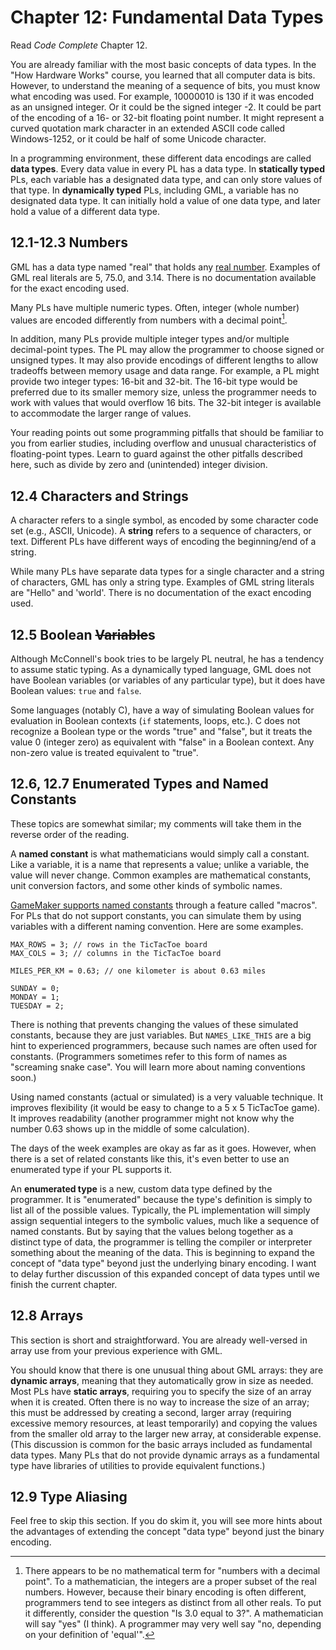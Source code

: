 # Chapter 12: Fundamental Data Types

Read *Code Complete* Chapter 12.

You are already familiar with the most basic concepts of data types. In the "How Hardware Works" course, you learned that all computer data is bits. However, to understand the meaning of a sequence of bits, you must know what encoding was used. For example, 10000010 is 130 if it was encoded as an unsigned integer. Or it could be the signed integer -2. It could be part of the encoding of a 16- or 32-bit floating point number. It might represent a curved quotation mark character in an extended ASCII code called Windows-1252, or it could be half of some Unicode character.

In a programming environment, these different data encodings are called **data types**. Every data value in every PL has a data type. In **statically typed** PLs, each variable has a designated data type, and can only store values of that type. In **dynamically typed** PLs, including GML, a variable has no designated data type. It can initially hold a value of one data type, and later hold a value of a different data type.

## 12.1-12.3 Numbers

GML has a data type named "real" that holds any [real number](http://simple.wikipedia.org/wiki/Real_number). Examples of GML real literals are 5, 75.0, and 3.14. There is no documentation available for the exact encoding used.

Many PLs have multiple numeric types. Often, integer (whole number) values are encoded differently from numbers with a decimal point[^*].

In addition, many PLs provide multiple integer types and/or multiple decimal-point types. The PL may allow the programmer to choose signed or unsigned types. It may also provide encodings of different lengths to allow tradeoffs between memory usage and data range. For example, a PL might provide two integer types: 16-bit and 32-bit. The 16-bit type would be preferred due to its smaller memory size, unless the programmer needs to work with values that would overflow 16 bits. The 32-bit integer is available to accommodate the larger range of values.

Your reading points out some programming pitfalls that should be familiar to you from earlier studies, including overflow and unusual characteristics of floating-point types. Learn to guard against the other pitfalls described here, such as divide by zero and (unintended) integer division.

## 12.4 Characters and Strings

A character refers to a single symbol, as encoded by some character code set (e.g., ASCII, Unicode). A **string** refers to a sequence of characters, or text. Different PLs have different ways of encoding the beginning/end of a string.

While many PLs have separate data types for a single character and a string of characters, GML has only a string type. Examples of GML string literals are "Hello" and 'world'. There is no documentation of the exact encoding used.

## 12.5 Boolean ~~Variable~~s

Although McConnell's book tries to be largely PL neutral, he has a tendency to assume static typing. As a dynamically typed language, GML does not have Boolean variables (or variables of any particular type), but it does have Boolean values: `true` and `false`.

Some languages (notably C), have a way of simulating Boolean values for evaluation in Boolean contexts (`if` statements, loops, etc.). C does not recognize a Boolean type or the words "true" and "false", but it treats the value 0 (integer zero) as equivalent with "false" in a Boolean context. Any non-zero value is treated equivalent to "true".

## 12.6, 12.7 Enumerated Types and Named Constants

These topics are somewhat similar; my comments will take them in the reverse order of the reading.

A **named constant** is what mathematicians would simply call a constant. Like a variable, it is a name that represents a value; unlike a variable, the value will never change. Common examples are mathematical constants, unit conversion factors, and some other kinds of symbolic names.

[GameMaker supports named constants](http://docs.yoyogames.com/source/dadiospice/001_advanced%20use/010_macros.html) through a feature called "macros". For PLs that do not support constants, you can simulate them by using variables with a different naming convention. Here are some examples.

```
MAX_ROWS = 3; // rows in the TicTacToe board
MAX_COLS = 3; // columns in the TicTacToe board

MILES_PER_KM = 0.63; // one kilometer is about 0.63 miles

SUNDAY = 0;
MONDAY = 1;
TUESDAY = 2;
```

There is nothing that prevents changing the values of these simulated constants, because they are just variables. But `NAMES_LIKE_THIS` are a big hint to experienced programmers, because such names are often used for constants. (Programmers sometimes refer to this form of names as "screaming snake case". You will learn more about naming conventions soon.)

Using named constants (actual or simulated) is a very valuable technique. It improves flexibility (it would be easy to change to a 5 x 5 TicTacToe game). It improves readability (another programmer might not know why the number 0.63 shows up in the middle of some calculation).

The days of the week examples are okay as far as it goes. However, when there is a set of related constants like this, it's even better to use an enumerated type if your PL supports it.

An **enumerated type** is a new, custom data type defined by the programmer. It is "enumerated" because the type's definition is simply to list all of the possible values. Typically, the PL implementation will simply assign sequential integers to the symbolic values, much like a sequence of named constants. But by saying that the values belong together as a distinct type of data, the programmer is telling the compiler or interpreter something about the meaning of the data. This is beginning to expand the concept of "data type" beyond just the underlying binary encoding. I want to delay further discussion of this expanded concept of data types until we finish the current chapter.

## 12.8 Arrays

This section is short and straightforward. You are already well-versed in array use from your previous experience with GML.

You should know that there is one unusual thing about GML arrays: they are **dynamic arrays**, meaning that they automatically grow in size as needed. Most PLs have **static arrays**, requiring you to specify the size of an array when it is created. Often there is no way to increase the size of an array; this must be addressed by creating a second, larger array (requiring excessive memory resources, at least temporarily) and copying the values from the smaller old array to the larger new array, at considerable expense. (This discussion is common for the basic arrays included as fundamental data types. Many PLs that do not provide dynamic arrays as a fundamental type have libraries of utilities to provide equivalent functions.)

## 12.9 Type Aliasing

Feel free to skip this section. If you do skim it, you will see more hints about the advantages of extending the concept "data type" beyond just the binary encoding.

[^*]: There appears to be no mathematical term for "numbers with a decimal point". To a mathematician, the integers are a proper subset of the real numbers. However, because their binary encoding is often different, programmers tend to see integers as distinct from all other reals. To put it differently, consider the question "Is 3.0 equal to 3?". A mathematician will say "yes" (I think). A programmer may very well say "no, depending on your definition of 'equal'".